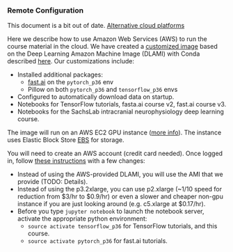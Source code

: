 ### Remote Configuration

This document is a bit out of date.
[Alternative cloud platforms](https://www.dataschool.io/cloud-services-for-jupyter-notebook/)

Here we describe how to use Amazon Web Services (AWS) to run the course material in the cloud.
We have created a [customized image](https://docs.aws.amazon.com/AWSEC2/latest/UserGuide/creating-an-ami-ebs.html)
based on the Deep Learning Amazon Machine Image (DLAMI) with Conda described
[here](https://docs.aws.amazon.com/dlami/latest/devguide/overview-conda.html). Our customizations include:
* Installed additional packages:
   * [fast.ai](https://github.com/fastai/fastai) on the `pytorch_p36` env
   * Pillow on both `pytorch_p36` and `tensorflow_p36` envs
* Configured to automatically download data on startup.
* Notebooks for TensorFlow tutorials, fasta.ai course v2, fast.ai course v3.
* Notebooks for the SachsLab intracranial neurophysiology deep learning course.

The image will run on an AWS EC2 GPU instance 
([more info](https://docs.aws.amazon.com/dlami/latest/devguide/instance-select.html)).
The instance uses Elastic Block Store [EBS](https://docs.aws.amazon.com/AWSEC2/latest/UserGuide/AmazonEBS.html) for storage.

You will need to create an AWS account (credit card needed). Once logged in, follow
[these instructions](https://aws.amazon.com/blogs/machine-learning/get-started-with-deep-learning-using-the-aws-deep-learning-ami/)
with a few changes:
 * Instead of using the AWS-provided DLAMI, you will use the AMI that we provide (TODO: Details).
 * Instead of using the p3.2xlarge, you can use p2.xlarge (~1/10 speed for reduction from $3/hr to $0.9/hr)
 or even a slower and cheaper non-gpu instance if you are just looking around (e.g. c5.xlarge at $0.17/hr).
 * Before you type `jupyter notebook` to launch the notebook server, activate the appropriate python environment:
    * `source activate tensorflow_p36` for TensorFlow tutorials, and this course.
    * `source activate pytorch_p36` for fast.ai tutorials.